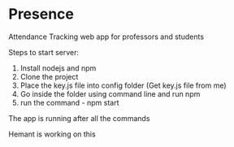 # Presence
Attendance Tracking web app for professors and students

Steps to start server:

1) Install nodejs and npm
2) Clone the project
3) Place the key.js file into config folder (Get key.js file from me)
3) Go inside the folder using command line and run npm
4) run the command - npm start 

The app is running after all the commands

Hemant is working on this